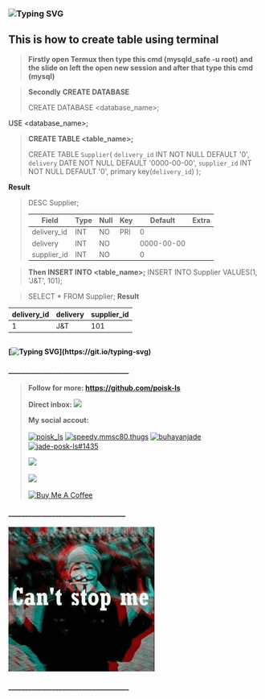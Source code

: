 ### ![Typing SVG](https://readme-typing-svg.herokuapp.com?color=%2349F707&size=30&lines=☣️+create-table;☣️+on-database+☣️)

## This is how to create table using terminal

>**Firstly open Termux then type this cmd (mysqld_safe -u root)**
>**and the slide on left the open new session and after that type this cmd (mysql)**

>**Secondly**
>**CREATE DATABASE**
>
>CREATE DATABASE <database_name>;

USE <database_name>;

>**CREATE TABLE <table_name>;**
>
>CREATE TABLE `Supplier`( `delivery_id` INT NOT NULL DEFAULT '0', `delivery` DATE NOT NULL DEFAULT '0000-00-00', `supplier_id` INT NOT NULL DEFAULT '0', primary key(`delivery_id`) );

**Result**

>DESC Supplier;
>
>Field | Type | Null | Key | Default | Extra |
>-- |--|--| --| --| --|
>delivery_id | INT | NO | PRI|0 | |
>delivery | INT | NO | | 0000-00-00| |
>supplier_id | INT | NO | | 0 | |

>**Then INSERT INTO <table_name>;**
>INSERT INTO Supplier VALUES(1, 'J&T', 101);
>

>SELECT * FROM Supplier;
**Result**

delivery_id | delivery | supplier_id |
-- |--|--|
1 | J&T | 101

##

**[![Typing SVG](https://readme-typing-svg.herokuapp.com?font=Fira+Code&size=26&pause=1000&color=F7D628&center=false&width=435&lines=...enjoy!!)](https://git.io/typing-svg)**
#### ____________________________________
>
>**Follow for more: https://github.com/poisk-ls**
>
>**Direct inbox:**
><a href="https://m.me/speedy.mmsc80.thugs" target="_blank"><img src="https://img.shields.io/badge/Messenger-speedy.mmsc80.thugs-red?style=for-the-badge&logo=messenger"></a>
>
>**<p align="left">My social accout:</p>**
>**<p align="left">**
><a href="https://twitter.com/poisk_ls" target="blank"><img align="center" src="https://raw.githubusercontent.com/rahuldkjain/github-profile-readme-generator/master/src/images/icons/Social/twitter.svg" alt="poisk_ls" height="30" width="40" /></a>
<a href="https://fb.com/speedy.mmsc80.thugs" target="blank"><img align="center" src="https://raw.githubusercontent.com/rahuldkjain/github-profile-readme-generator/master/src/images/icons/Social/facebook.svg" alt="speedy.mmsc80.thugs" height="30" width="40" /></a>
><a href="https://instagram.com/buhayanjade" target="blank"><img align="center" src="https://raw.githubusercontent.com/rahuldkjain/github-profile-readme-generator/master/src/images/icons/Social/instagram.svg" alt="buhayanjade" height="30" width="40" /></a>
><a href="https://discord.gg/jade-posk-ls" target="blank"><img align="center" src="https://raw.githubusercontent.com/rahuldkjain/github-profile-readme-generator/master/src/images/icons/Social/discord.svg" alt="jade-posk-ls#1435" height="30" width="40" /></a>
></p>
><a href="https://wa.me/639052877252?text=Hi%20Im%20Jade%20☺️"> <img src="https://img.shields.io/badge/WhatsApp-25D366?style=for-the-badge&logo=whatsapp&logoColor=white" /></a>
>
><a href="https://t.me/poisLs"><img src="https://img.shields.io/badge/telegram-poiskLs-blue.svg">
>
><a href="https://www.buymeacoffee.com/bsit3sbuhaY" target="_blank"><img src="https://cdn.buymeacoffee.com/buttons/v2/default-violet.png" alt="Buy Me A Coffee" height= "60px" width= "217px" ></a>


####  ___________________________________
![Alt text](https://github.com/poisk-ls/poisk-ls/blob/main/My%20Database%20Work/gif/120407.gif)
#### ____________________________________
